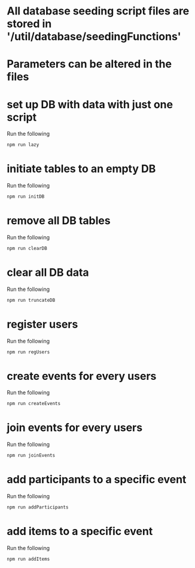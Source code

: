 # All database seeding script files are stored in '/util/database/seedingFunctions'
# Parameters can be altered in the files

# set up DB with data with just one script
Run the following

```bash
npm run lazy
```

# initiate tables to an empty DB
Run the following

```bash
npm run initDB
```

# remove all DB tables
Run the following

```bash
npm run clearDB
```

# clear all DB data
Run the following

```bash
npm run truncateDB
```

# register users
Run the following

```bash
npm run regUsers
```

# create events for every users
Run the following

```bash
npm run createEvents
```

# join events for every users
Run the following

```bash
npm run joinEvents
```

# add participants to a specific event
Run the following

```bash
npm run addParticipants
```

# add items to a specific event
Run the following

```bash
npm run addItems
```
